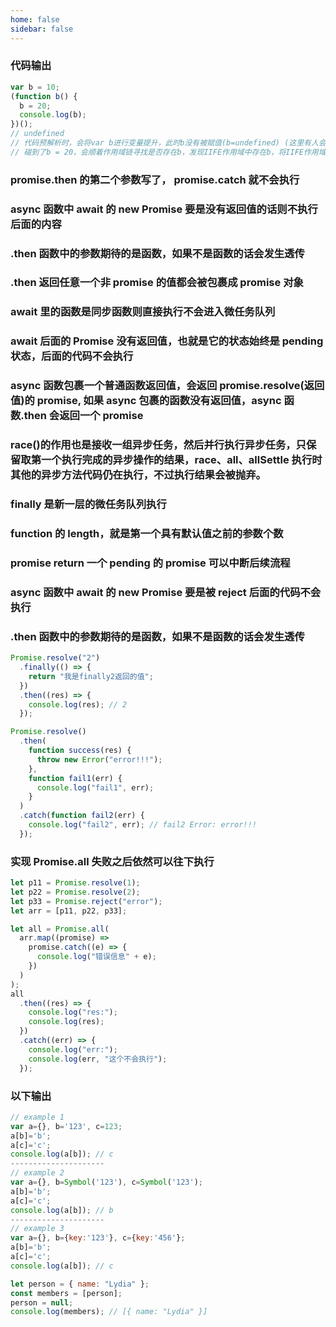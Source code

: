 ```yaml
---
home: false
sidebar: false
---
```


### 代码输出

```javascript
var b = 10;
(function b() {
  b = 20;
  console.log(b);
})();
// undefined
// 代码预解析时，会将var b进行变量提升，此时b没有被赋值(b=undefined) (这里有人会说这里明明有个函数表达式呀，为什么没有进入变量提升，因为IIFE自带有词法作用域(我们常理解得作用域))
// 碰到了b = 20，会顺着作用域链寻找是否存在b，发现IIFE作用域中存在b，将IIFE作用域中的b赋值为20(b=20)(因为函数表达式特性，标识符无法被修改，所以这里执行失败)
```

### promise.then 的第二个参数写了， promise.catch 就不会执行

### async 函数中 await 的 new Promise 要是没有返回值的话则不执行后面的内容

### .then 函数中的参数期待的是函数，如果不是函数的话会发生透传

### .then 返回任意一个非 promise 的值都会被包裹成 promise 对象

### await 里的函数是同步函数则直接执行不会进入微任务队列

### await 后面的 Promise 没有返回值，也就是它的状态始终是 pending 状态，后面的代码不会执行

### async 函数包裹一个普通函数返回值，会返回 promise.resolve(返回值)的 promise, 如果 async 包裹的函数没有返回值，async 函数.then 会返回一个 promise

### race()的作用也是接收一组异步任务，然后并行执行异步任务，只保留取第一个执行完成的异步操作的结果，race、all、allSettle 执行时其他的异步方法代码仍在执行，不过执行结果会被抛弃。

### finally 是新一层的微任务队列执行

### function 的 length，就是第一个具有默认值之前的参数个数

### promise return 一个 pending 的 promise 可以中断后续流程

### async 函数中 await 的 new Promise 要是被 reject 后面的代码不会执行

### .then 函数中的参数期待的是函数，如果不是函数的话会发生透传

```javascript
Promise.resolve("2")
  .finally(() => {
    return "我是finally2返回的值";
  })
  .then((res) => {
    console.log(res); // 2
  });

Promise.resolve()
  .then(
    function success(res) {
      throw new Error("error!!!");
    },
    function fail1(err) {
      console.log("fail1", err);
    }
  )
  .catch(function fail2(err) {
    console.log("fail2", err); // fail2 Error: error!!!
  });
```

### 实现 Promise.all 失败之后依然可以往下执行

```javascript
let p11 = Promise.resolve(1);
let p22 = Promise.resolve(2);
let p33 = Promise.reject("error");
let arr = [p11, p22, p33];

let all = Promise.all(
  arr.map((promise) =>
    promise.catch((e) => {
      console.log("错误信息" + e);
    })
  )
);
all
  .then((res) => {
    console.log("res:");
    console.log(res);
  })
  .catch((err) => {
    console.log("err:");
    console.log(err, "这个不会执行");
  });
```

### 以下输出

```javascript
// example 1
var a={}, b='123', c=123;
a[b]='b';
a[c]='c';
console.log(a[b]); // c
---------------------
// example 2
var a={}, b=Symbol('123'), c=Symbol('123');
a[b]='b';
a[c]='c';
console.log(a[b]); // b
---------------------
// example 3
var a={}, b={key:'123'}, c={key:'456'};
a[b]='b';
a[c]='c';
console.log(a[b]); // c
```

```js
let person = { name: "Lydia" };
const members = [person];
person = null;
console.log(members); // [{ name: "Lydia" }]
```
